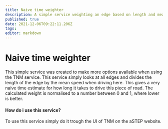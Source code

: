 ```yaml
---
title: Naive time weighter
description: A simple service weighting an edge based on length and mean speed
published: true
date: 2021-12-06T09:22:11.206Z
tags: 
editor: markdown
---
```


# Naive time weighter
This simple service was created to make more options available when using the TNM service.
This service simply looks at all edges and divides the length of the edge by the mean speed when driving here. This gives a very naive time estimate for how long it takes to drive this piece of road. The calculated weight is normalised to a number between 0 and 1, where lower is better.

#### How do i use this service?
To use this service simply do it trough the UI of TNM on the aSTEP website.